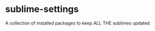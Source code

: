sublime-settings
================

A collection of installed packages to keep ALL THE sublimes updated
